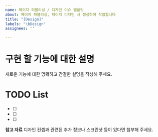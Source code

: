 ```yaml
---
name: 페이지 퍼블리싱 / 디자인 이슈 템플릿
about: 페이지 퍼블리싱, 페이지 디자인 시 생성하여 작업합니다
title: "[Design]"
labels: "\bDesign"
assignees: ''

---
```


# 구현 할 기능에 대한 설명
새로운 기능에 대한 명확하고 간결한 설명을 작성해 주세요.


# TODO List
- [ ]  
- [ ]  
- [ ]  

**참고 자료**
디자인 컨셉과 관련된 추가 정보나 스크린샷 등이 있다면 첨부해 주세요.
